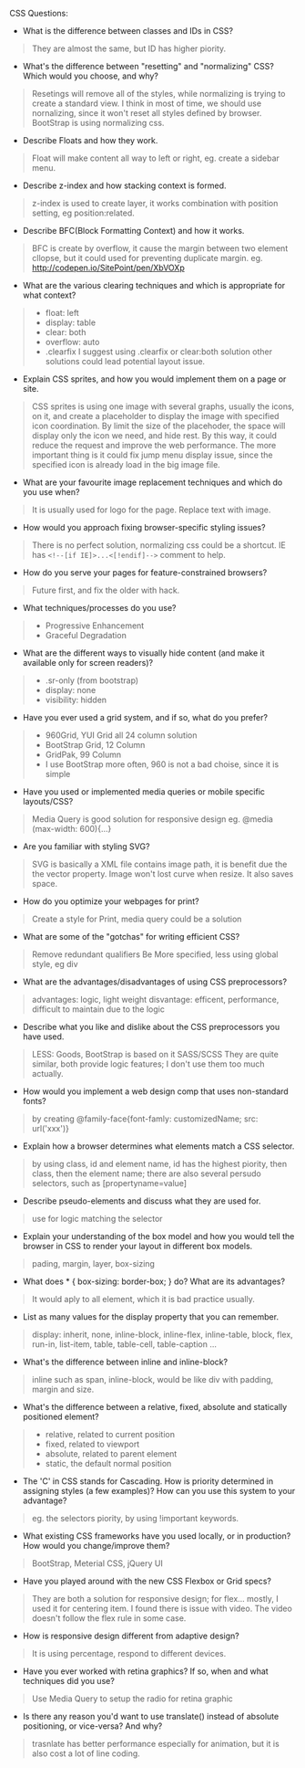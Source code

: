 CSS Questions:

- What is the difference between classes and IDs in CSS?
> They are almost the same, but ID has higher piority.

- What's the difference between "resetting" and "normalizing" CSS? Which would you choose, and why?
> Resetings will remove all of the styles, while normalizing is trying to create a standard view. I think in most of time, 
> we should use nornalizing, since it won't reset all styles defined by browser. BootStrap is using normalizing css.

- Describe Floats and how they work.
> Float will make content all way to left or right, eg. create a sidebar menu.

- Describe z-index and how stacking context is formed.
> z-index is used to create layer, it works combination with position setting, eg position:related.

- Describe BFC(Block Formatting Context) and how it works.
> BFC is create by overflow, it cause the margin between two element cllopse, but it could used for preventing duplicate margin.
> eg. http://codepen.io/SitePoint/pen/XbVOXp

- What are the various clearing techniques and which is appropriate for what context?
> - float: left
> - display: table
> - clear: both
> - overflow: auto
> - .clearfix
> I suggest using .clearfix or clear:both solution other solutions could lead potential layout issue.

- Explain CSS sprites, and how you would implement them on a page or site.
> CSS sprites is using one image with several graphs, usually the icons, on it, and create a placeholder to display the image with specified icon coordination. By limit the size of the placehoder, the space will display only the icon we need, and hide rest. By this way, it could reduce the request and improve the web performance. The more important thing is it could fix jump menu display issue, since the specified icon is already load in the big image file.

- What are your favourite image replacement techniques and which do you use when?
> It is usually used for logo for the page. Replace text with image.

- How would you approach fixing browser-specific styling issues?
> There is no perfect solution, normalizing css could be a shortcut. IE has `<!--[if IE]>...<[!endif]-->` comment to help.

- How do you serve your pages for feature-constrained browsers?
> Future first, and fix the older with hack.

- What techniques/processes do you use?
> - Progressive Enhancement
> - Graceful Degradation

- What are the different ways to visually hide content (and make it available only for screen readers)?
> - .sr-only (from bootstrap)
> - display: none
> - visibility: hidden

- Have you ever used a grid system, and if so, what do you prefer?
> - 960Grid, YUI Grid all 24 column solution
> - BootStrap Grid, 12 Column
> - GridPak, 99 Column
> - I use BootStrap more often, 960 is not a bad choise, since it is simple

- Have you used or implemented media queries or mobile specific layouts/CSS?
> Media Query is good solution for responsive design
> eg. @media (max-width: 600){...}

- Are you familiar with styling SVG?
> SVG is basically a XML file contains image path, it is benefit due the the vector property. Image won't lost curve when resize. It also saves space.

- How do you optimize your webpages for print?
> Create a style for Print, media query could be a solution

- What are some of the "gotchas" for writing efficient CSS?
> Remove redundant qualifiers
> Be More specified, less using global style, eg div

- What are the advantages/disadvantages of using CSS preprocessors?
> advantages: logic, light weight
> disvantage: efficent, performance, difficult to maintain due to the logic

- Describe what you like and dislike about the CSS preprocessors you have used.
> LESS: Goods, BootStrap is based on it
> SASS/SCSS
> They are quite similar, both provide logic features; I don't use them too much actually.

- How would you implement a web design comp that uses non-standard fonts?
> by creating @family-face{font-famly: customizedName; src: url('xxx')}

- Explain how a browser determines what elements match a CSS selector.
> by using class, id and element name, id has the highest piority, then class, then the element name; there are also several persudo selectors, such as [propertyname=value]

- Describe pseudo-elements and discuss what they are used for.
> use for logic matching the selector

- Explain your understanding of the box model and how you would tell the browser in CSS to render your layout in different box models.
> pading, margin, layer, box-sizing

- What does * { box-sizing: border-box; } do? What are its advantages?
> It would aply to all element, which it is bad practice usually.

- List as many values for the display property that you can remember.
> display: inherit, none, inline-block, inline-flex, inline-table, block, flex, run-in, list-item, table, table-cell, table-caption ...

- What's the difference between inline and inline-block?
> inline such as span, inline-block, would be like div with padding, margin and size.

- What's the difference between a relative, fixed, absolute and statically positioned element?
> - relative, related to current position
> - fixed, related to viewport
> - absolute, related to parent element
> - static, the default normal position

- The 'C' in CSS stands for Cascading. How is priority determined in assigning styles (a few examples)? How can you use this system to your advantage?
> eg. the selectors piority, by using !important keywords.

- What existing CSS frameworks have you used locally, or in production? How would you change/improve them?
> BootStrap, Meterial CSS, jQuery UI

- Have you played around with the new CSS Flexbox or Grid specs?
> They are both a solution for responsive design; for flex... mostly, I used it for centering item. I found there is issue with video. The video doesn't follow the flex rule in some case.

- How is responsive design different from adaptive design?
> It is using percentage, respond to different devices.

- Have you ever worked with retina graphics? If so, when and what techniques did you use?
> Use Media Query to setup the radio for retina graphic

- Is there any reason you'd want to use translate() instead of absolute positioning, or vice-versa? And why?
> trasnlate has better performance especially for animation, but it is also cost a lot of line coding.
